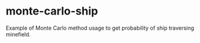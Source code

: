 # monte-carlo-ship
Example of Monte Carlo method usage to get probability of ship traversing minefield.
